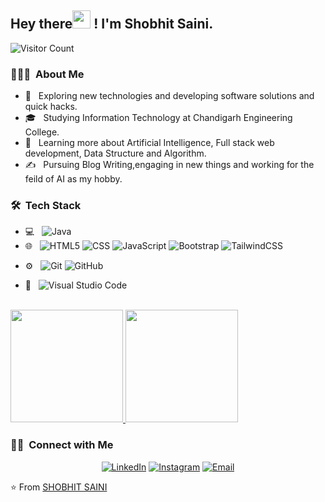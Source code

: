 

<h2> Hey there<img src="https://github.com/TheDudeThatCode/TheDudeThatCode/blob/master/Assets/Hi.gif" width="29px" height="29px"> ! I'm Shobhit Saini.</h2>

![Visitor Count](https://profile-counter.glitch.me/{Shobhit0603}/count.svg)

<h3> 👨🏻‍💻 &nbsp;About Me </h3>

- 🤔 &nbsp; Exploring new technologies and developing software solutions and quick hacks.
- 🎓 &nbsp; Studying Information Technology at Chandigarh Engineering College.
- 🌱 &nbsp; Learning more about Artificial Intelligence, Full stack web development, Data Structure and Algorithm.
- ✍️ &nbsp; Pursuing Blog Writing,engaging in new things and working for the feild of AI as my hobby.

<h3> 🛠 &nbsp;Tech Stack</h3>

- 💻 &nbsp;
  ![Java](https://img.shields.io/badge/-Java-333333?style=flat&logo=Java&logoColor=007396)
- 🌐 &nbsp;
  ![HTML5](https://img.shields.io/badge/-HTML5-333333?style=flat&logo=HTML5)
  ![CSS](https://img.shields.io/badge/-CSS-333333?style=flat&logo=CSS3&logoColor=1572B6)
  ![JavaScript](https://img.shields.io/badge/-JavaScript-333333?style=flat&logo=javascript)
  ![Bootstrap](https://img.shields.io/badge/-Bootstrap-333333?style=flat&logo=bootstrap&logoColor=563D7C)
  ![TailwindCSS](https://img.shields.io/badge/tailwindcss-%2338B2AC.svg?style=for-the-badge&logo=tailwind-css&logoColor=white)
<!--   ![Node.js](https://img.shields.io/badge/-Node.js-333333?style=flat&logo=node.js)
  ![React](https://img.shields.io/badge/-React-333333?style=flat&logo=react) -->
<!-- - 🛢 &nbsp;
  ![MySQL](https://img.shields.io/badge/-MySQL-333333?style=flat&logo=mysql)
  ![MongoDB](https://img.shields.io/badge/-MongoDB-333333?style=flat&logo=mongodb) -->
- ⚙️ &nbsp;
  ![Git](https://img.shields.io/badge/-Git-333333?style=flat&logo=git)
  ![GitHub](https://img.shields.io/badge/-GitHub-333333?style=flat&logo=github)
<!--   ![Markdown](https://img.shields.io/badge/-Markdown-333333?style=flat&logo=markdown) -->
- 🔧 &nbsp;
  ![Visual Studio Code](https://img.shields.io/badge/-Visual%20Studio%20Code-333333?style=flat&logo=visual-studio-code&logoColor=007ACC)
<!--   ![RStudio](https://img.shields.io/badge/-RStudio-333333?style=flat&logo=rstudio)
  ![Eclipse](https://img.shields.io/badge/-Eclipse-333333?style=flat&logo=eclipse-ide&logoColor=2C2255) -->
<!-- - 🖥 &nbsp;
  ![Illustrator](https://img.shields.io/badge/-Illustrator-333333?style=flat&logo=adobe-illustrator)
  ![Photoshop](https://img.shields.io/badge/-Photoshop-333333?style=flat&logo=adobe-photoshop)
  ![InDesign](https://img.shields.io/badge/-InDesign-333333?style=flat&logo=adobe-indesign)
 -->
<br/>

<a href="https://github.com/Shobhit0603">
  <img height="180em" src="https://github-readme-stats.vercel.app/api?username=Shobhit0603&theme=buefy&show_icons=true" />
  <img height="180em" src="https://github-readme-stats.vercel.app/api/top-langs/?username=Shobhit0603&theme=buefy&layout=compact" />
</a>

<br/>

<h3> 🤝🏻 &nbsp;Connect with Me </h3>

<p align="center">
<!-- <a href="https://www.adityavsingh.com/"><img alt="Website" src="https://img.shields.io/badge/Website-www.adityavsingh.com-blue?style=flat-square&logo=google-chrome"></a> -->
<a href="https://www.linkedin.com/in/shobhit-saini-b0156a239/"><img alt="LinkedIn" src="https://img.shields.io/badge/LinkedIn-SHOBHIT%20SAINI-blue?style=flat-square&logo=linkedin"></a>
<a href="https://www.instagram.com/_shobhit_sainii_/"><img alt="Instagram" src="https://img.shields.io/badge/Instagram-_shobhit_sainii_-blue?style=flat-square&logo=instagram"></a>
<a href="shobhit0603@gmail.com"><img alt="Email" src="https://img.shields.io/badge/Email-shobhit0603@gmail.com-blue?style=flat-square&logo=gmail"></a>
</p>

⭐️ From [SHOBHIT SAINI](https://github.com/Shobhit0603)

<!--  
Shobhit0603/Shobhit0603 is a ✨ special ✨ repository because its `README.md` (this file) appears on your GitHub profile.
You can click the Preview link to take a look at your changes.
--->
